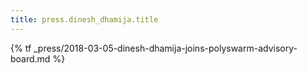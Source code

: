 ```yaml
---
title: press.dinesh_dhamija.title
---
```


{% tf _press/2018-03-05-dinesh-dhamija-joins-polyswarm-advisory-board.md %}
